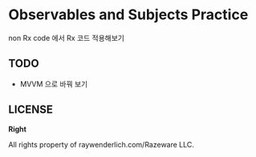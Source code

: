 Observables and Subjects Practice
================================= 
non Rx code 에서 Rx 코드 적용해보기 





TODO
----
- MVVM 으로 바꿔 보기



LICENSE
-------
<b>Right</b>

All rights property of raywenderlich.com/Razeware LLC.
